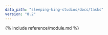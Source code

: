 ```yaml
---
data_path: "sleeping-king-studios/docs/tasks"
version: "0.2"
---
```


{% include reference/module.md %}
